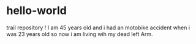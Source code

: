 # hello-world
trail repository !
I am 45 years old and i had an motobike accident  when i was 23 years old so now i am living wih my dead left Arm.
